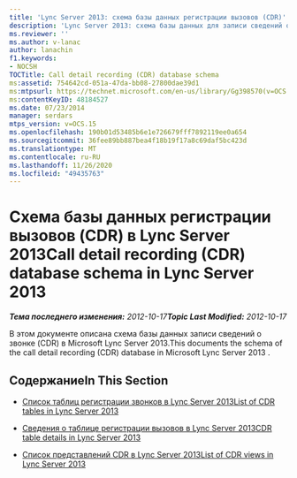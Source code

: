 ```yaml
---
title: 'Lync Server 2013: схема базы данных регистрации вызовов (CDR)'
description: 'Lync Server 2013: схема базы данных для записи сведений о звонке (CDR).'
ms.reviewer: ''
ms.author: v-lanac
author: lanachin
f1.keywords:
- NOCSH
TOCTitle: Call detail recording (CDR) database schema
ms:assetid: 754642cd-051a-47da-bb08-27800dae39d1
ms:mtpsurl: https://technet.microsoft.com/en-us/library/Gg398570(v=OCS.15)
ms:contentKeyID: 48184527
ms.date: 07/23/2014
manager: serdars
mtps_version: v=OCS.15
ms.openlocfilehash: 190b01d53485b6e1e726679fff7892119ee0a654
ms.sourcegitcommit: 36fee89bb887bea4f18b19f17a8c69daf5bc423d
ms.translationtype: MT
ms.contentlocale: ru-RU
ms.lasthandoff: 11/26/2020
ms.locfileid: "49435763"
---
```

# <a name="call-detail-recording-cdr-database-schema-in-lync-server-2013"></a><span data-ttu-id="e9c34-103">Схема базы данных регистрации вызовов (CDR) в Lync Server 2013</span><span class="sxs-lookup"><span data-stu-id="e9c34-103">Call detail recording (CDR) database schema in Lync Server 2013</span></span>

<div data-xmlns="http://www.w3.org/1999/xhtml">

<div class="topic" data-xmlns="http://www.w3.org/1999/xhtml" data-msxsl="urn:schemas-microsoft-com:xslt" data-cs="https://msdn.microsoft.com/">

<div data-asp="https://msdn2.microsoft.com/asp">



</div>

<div id="mainSection">

<div id="mainBody"><span data-ttu-id="e9c34-104">

<span> </span></span><span class="sxs-lookup"><span data-stu-id="e9c34-104">

<span> </span></span></span>

<span data-ttu-id="e9c34-105">_**Тема последнего изменения:** 2012-10-17_</span><span class="sxs-lookup"><span data-stu-id="e9c34-105">_**Topic Last Modified:** 2012-10-17_</span></span>

<span data-ttu-id="e9c34-106">В этом документе описана схема базы данных записи сведений о звонке (CDR) в Microsoft Lync Server 2013.</span><span class="sxs-lookup"><span data-stu-id="e9c34-106">This documents the schema of the call detail recording (CDR) database in Microsoft Lync Server 2013 .</span></span>

<div>

## <a name="in-this-section"></a><span data-ttu-id="e9c34-107">Содержание</span><span class="sxs-lookup"><span data-stu-id="e9c34-107">In This Section</span></span>

  - [<span data-ttu-id="e9c34-108">Список таблиц регистрации звонков в Lync Server 2013</span><span class="sxs-lookup"><span data-stu-id="e9c34-108">List of CDR tables in Lync Server 2013</span></span>](lync-server-2013-list-of-cdr-tables.md)

  - [<span data-ttu-id="e9c34-109">Сведения о таблице регистрации вызовов в Lync Server 2013</span><span class="sxs-lookup"><span data-stu-id="e9c34-109">CDR table details in Lync Server 2013</span></span>](lync-server-2013-cdr-table-details.md)

  - [<span data-ttu-id="e9c34-110">Список представлений CDR в Lync Server 2013</span><span class="sxs-lookup"><span data-stu-id="e9c34-110">List of CDR views in Lync Server 2013</span></span>](lync-server-2013-list-of-cdr-views.md)

<span data-ttu-id="e9c34-111"></div>

</div>

<span> </span>

</div>

</div>

</span><span class="sxs-lookup"><span data-stu-id="e9c34-111"></div>

</div>

<span> </span>

</div>

</div>

</span></span></div>

